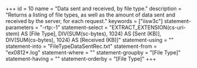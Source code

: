 +++
id = 10
name = "Data sent and received, by file type."
description = "Returns a listing of file types, as well as the amount of data sent and received by the server, for each request."
keywords = ["iisw3c"]
statement-parameters = "-rtp:-1"
statement-select = "EXTRACT_EXTENSION(cs-uri-stem) AS [File Type], DIV(SUM(sc-bytes), 1024) AS [Sent (KB)], DIV(SUM(cs-bytes), 1024) AS [Received (KB)]"
statement-using = ""
statement-into = "FileTypeDataSentRec.txt"
statement-from = "ex0812*.log"
statement-where = ""
statement-groupby = "[File Type]"
statement-having = ""
statement-orderby = "[File Type]"
+++

